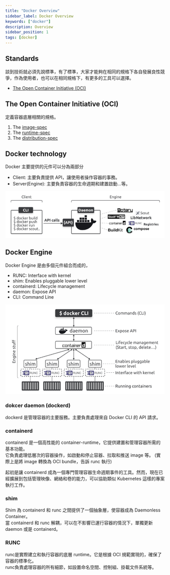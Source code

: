 ```yaml
---
title: "Docker Overview"
sidebar_label: Docker Overview
keywords: ["docker"]
description: Overview
sidebar_position: 1
tags: [docker]
---
```


## Standards
談到技術就必須先說標準，有了標準，大家才能夠在相同的規格下各自發展良性競爭，作為使用者，也可以在相同規格下，有更多的工具可以選擇。

- [The Open Container Initiative (OCI)](#the-open-container-initiative-oci)

## The Open Container Initiative (OCI)
定義容器底層相關的規格。

1. The [image-spec](https://github.com/opencontainers/image-spec)
2. The [runtime-spec](https://github.com/opencontainers/runtime-spec)
3. The [distribution-spec](https://github.com/opencontainers/distribution-spec)

## Docker technology
Docker 主要提供的元件可以分為兩部分
- Client: 主要負責提供 API，讓使用者操作容器的事務。
- Server(Engine): 主要負責容器的生命週期和建置啟動...等。

![](img/2024-06-06-14-53-18.png)

## Docker Engine
Docker Engine 是由多個元件組合而成的，
- RUNC: Interface with kernel
- shim: Enables pluggable lower level
- containerd: Lifecycle management
- daemon: Expose API
- CLI: Command Line

![](img/2024-06-06-17-06-35.png)

### dokcer daemon (dockerd)
dockerd 是管理容器的主要服務。主要負責處理來自 Docker CLI 的 API 請求。

### containerd
containerd 是一個高性能的 container-runtime，它提供建置和管理容器所需的基本功能。  
它負責處理低層次的容器操作，如啟動和停止容器、拉取和推送 image 等。
(實際上是將 image 轉換為 OCI bundle，告訴 runc 執行)

起初是讓 containerd 成為一個專門管理容器生命週期事件的工具。然而，現在已經擴展到包括管理映像、網絡和卷的能力，可以協助類似 Kubernetes 這樣的專案執行工作。  

### shim
Shim 為 containerd 和 runc 之間提供了一個抽象層，使容器成為 Daemonless Container。  
當 containerd 和 runc 解耦，可以在不影響已運行容器的情況下，單獨更新 daemon 或是 containerd。


### RUNC
runc是實際建立和執行容器的底層 runtime。它是根據 OCI 規範實現的，確保了容器的標準化。  
runc負責處理容器的所有細節，如設置命名空間、控制組、掛載文件系統等。
